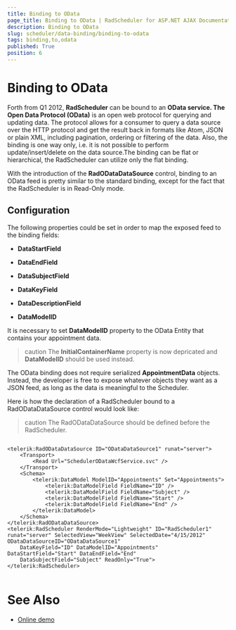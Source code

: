 ```yaml
---
title: Binding to OData
page_title: Binding to OData | RadScheduler for ASP.NET AJAX Documentation
description: Binding to OData
slug: scheduler/data-binding/binding-to-odata
tags: binding,to,odata
published: True
position: 6
---
```


# Binding to OData


Forth from Q1 2012, **RadScheduler** can be bound to an **OData service. The Open Data Protocol (OData)** is an open web protocol for querying and updating data. The protocol allows for a consumer to query a data source over the HTTP protocol and get the result back in formats like Atom, JSON or plain XML, including pagination, ordering or filtering of the data. Also, the binding is one way only, i.e. it is not possible to perform update/insert/delete on the data source.The binding can be flat or hierarchical, the RadScheduler can utilize only the flat binding.

With the introduction of the **RadODataDataSource** control, binding to an OData feed is pretty similar to the standard binding, except for the fact that the RadScheduler is in Read-Only mode.

## Configuration

The following properties could be set in order to map the exposed feed to the binding fields:

* **DataStartField**

* **DataEndField**

* **DataSubjectField**

* **DataKeyField**

* **DataDescriptionField**

* **DataModelID**

It is necessary to set **DataModelID** property to the OData Entity that contains your appointment data.

>caution The **InitialContainerName** property is now depricated and **DataModelID** should be used instead.
>


The OData binding does not require serialized **AppointmentData** objects. Instead, the developer is free to expose whatever objects they want as a JSON feed, as long as the data is meaningful to the Scheduler.

Here is how the declaration of a RadScheduler bound to a RadODataDataSource control would look like:

>caution The RadODataDataSource should be defined before the RadScheduler.
>


````ASPNET
	
<telerik:RadODataDataSource ID="ODataDataSource1" runat="server">
	<Transport>
		<Read Url="SchedulerODataWcfService.svc" />
	</Transport>
	<Schema>
		<telerik:DataModel ModelID="Appointments" Set="Appointments">
			<telerik:DataModelField FieldName="ID" />
			<telerik:DataModelField FieldName="Subject" />
			<telerik:DataModelField FieldName="Start" />
			<telerik:DataModelField FieldName="End" />
		</telerik:DataModel>
	</Schema>
</telerik:RadODataDataSource>
<telerik:RadScheduler RenderMode="Lightweight" ID="RadScheduler1" runat="server" SelectedView="WeekView" SelectedDate="4/15/2012" ODataDataSourceID="ODataDataSource1"
	DataKeyField="ID" DataModelID="Appointments" DataStartField="Start" DataEndField="End"
	DataSubjectField="Subject" ReadOnly="True">
</telerik:RadScheduler>
	
````



# See Also

 * [Online demo](https://demos.telerik.com/aspnet-ajax/scheduler/examples/odata/defaultcs.aspx)
